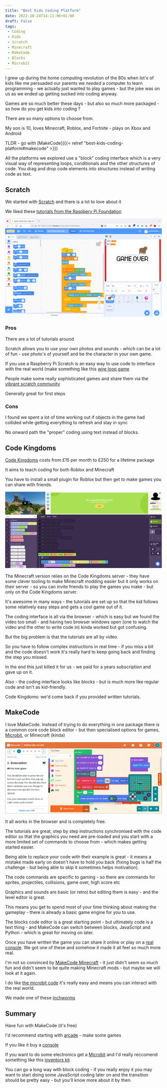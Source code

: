 ```yaml
---
title: "Best Kids Coding Platform"
date: 2022-10-24T14:11:06+01:00
draft: False
tags:
 - Coding
 - Kids
 - Scratch
 - Minecraft
 - MakeCode
 - Blocks
 - Microbit
---
```


I grew up during the home computing revolution of the 80s when lot's of kids like me persuaded our parents we _needed_ a computer to learn programming - we actually just wanted to play games - but the joke was on us as we ended up getting sucked into coding anyway.

Games are so much better these days - but also so much more packaged - so how do you get kids into coding ?

There are so many options to choose from.

My son is 10, loves Minecraft, Roblox, and Fortnite - plays on Xbox and Android 

TLDR - go with [MakeCode]({{< relref "best-kids-coding-platform#makecode" >}})
<!--more-->

All the platforms we explored use a "block" coding interface which is a very visual way of representing loops, conditionals and the other structures of code. You drag and drop code elements into structures instead of writing code as text.



## Scratch 

We started with [Scratch](https://scratch.mit.edu/) and there is a lot to love about it 

We liked these [tutorials from the Raspbery Pi Foundation](https://projects.raspberrypi.org/en/paths)

![Scratch Coding Screenshot](scratch-700.png "Scratch Coding Interface")

### Pros

There are a lot of tutorials around

Scratch allows you to use your own photos and sounds - which can be a lot of fun - use photo's of yourself and be the character in your own game.

If you use a Raspberry Pi Scratch is an easy way to use code to interface with the real world (make something like this [wire loop game](https://projects.raspberrypi.org/en/projects/rpi-wire-loop-game-scratch/)


People make some really sophisticated games and share them via the [vibrant scratch community](https://scratch.mit.edu/discuss/) 

Generally great for first steps

### Cons

I found we spent a lot of time working out if objects in the game had collided while getting everything to refresh and stay in sync 

No onward path the "proper" coding using text instead of blocks.

## Code Kingdoms

[Code Kingdoms](https://codekingdoms.com/plans) costs from £15 per month to £250 for a lifetime package

It aims to teach coding for both Roblox and Minecraft

You have to install a small plugin for Roblox but then get to make games you can share with friends.


![Code Kingdoms Screenshot](code-kingdoms-700.png "Code Kingdoms Interface")

The Minecraft version relies on the Code Kingdoms server - they have some clever tooling to make Minecraft modding easier but it only works on their server - so you can invite friends to play the games you make - but only on the Code Kingdoms server.

It's awesome in many ways - the tutorials are set up so that the kid follows some relatively easy steps and gets a cool game out of it.

The coding interface is all via the browser - which is easy but we found the video too small - and having two browser windows open (one to watch the video and the other to write code in)  kinda worked but got confusing.

But the big problem is that the tutorials are all by video.

So you have to follow complex instructions in real time - if you miss a bit and the code doesn't work it's really hard to keep going back and finding the step you missed.

In the end this just killed it for us - we paid for a years subscription and gave up on it.

Also - the coding interface looks like blocks - but is much more like regular code and isn't as kid-friendly.

Code Kingdoms: we'd come back if you provided written tutorials.

##  MakeCode

I love MakeCode. Instead of trying to do everything in one package there is a common core code block editor - but then specialised options for games, [Microbit](https://microbit.org/), or Minecraft (kinda)


![MakeCode Arcade Screenshot](makecode-700.png)

It all works in the browser and is completely free.

The tutorials are great, step by step instructions synchronised with the code editor so that the graphics you need are pre-loaded and you start with a more limited set of commands to choose from - which makes getting started easier.

Being able to replace your code with their example is great - it means a 
mistake made early on doesn't have to hold you back (fixing bugs is half the challenge - but being able to skip it sometimes helps motivation).

The code commands are specific to gaming - so there are commands for sprites, projectiles, collisions, game over, high score etc 

Graphics and sounds are basic (or retro) but editing them is easy - and the level editor is great.

This means you get to spend most of your time thinking about making the gameplay - there is already a basic game engine for you to use.

The blocks code editor is a great starting point - but ultimately code is a text thing - and MakeCode can switch between blocks, JavaScript and Python - which is great for moving on later.

Once you have written the game you can share it online or play on a [real console](https://kitronik.co.uk/products/5311-arcade-for-makecode-arcade). We got one of these and somehow it made it all feel so much more real.

I'm not so convinced by [MakeCode Minecraft](https://minecraft.makecode.com/) - it just didn't seem so much fun and didn't seem to be quite making Minecraft mods - but maybe we will look at it again.

I do like [the microbit code](https://makecode.microbit.org/) it's really easy and means you can interact with the real world. 

We made one of these [inchworms](https://makecode.microbit.org/projects/inchworm)


## Summary 

Have fun with MakeCode (it's free)

I'd recommend starting with [arcade](https://arcade.makecode.com/) - make some games 

If you like it buy a [console](https://kitronik.co.uk/products/5311-arcade-for-makecode-arcade)

If you want to do some electronics get a [Microbit](https://thepihut.com/products/micro-bit-v2-go-starter-kit) and I'd really reccomend something like this [inventors kit](https://thepihut.com/products/inventors-kit-for-the-bbc-micro-bit)

You can go a long way with block coding - if you really enjoy it you may want to start doing some JavaScript coding later on and the transition should be pretty easy - but you'll know more about it by then.














